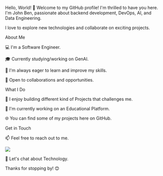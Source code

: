 Hello, World! 👋
Welcome to my GitHub profile! I'm thrilled to have you here. I'm John Ben, passionate about backend development, DevOps, AI, and Data Engineering. 

I love to explore new technologies and collaborate on exciting projects.

About Me

💻 I'm a Software Engineer.

🎓 Currently studying/working on GenAI.

🌱 I'm always eager to learn and improve my skills.

🤝 Open to collaborations and opportunities.

What I Do

🚀 I enjoy building different kind of Projects that challenges me.

🔭 I'm currently working on an Educational Platform.

🌐 You can find some of my projects here on GitHub.

Get in Touch

📫 Feel free to reach out to me. 

<a  href="https://www.linkedin.com/in/john-ben-uera/"> <img src="https://img.shields.io/badge/LinkedIn-0077B5?style=for-the-badge&logo=linkedin&logoColor=white" /></a>

💬 Let's chat about Technology.


Thanks for stopping by! 😊

